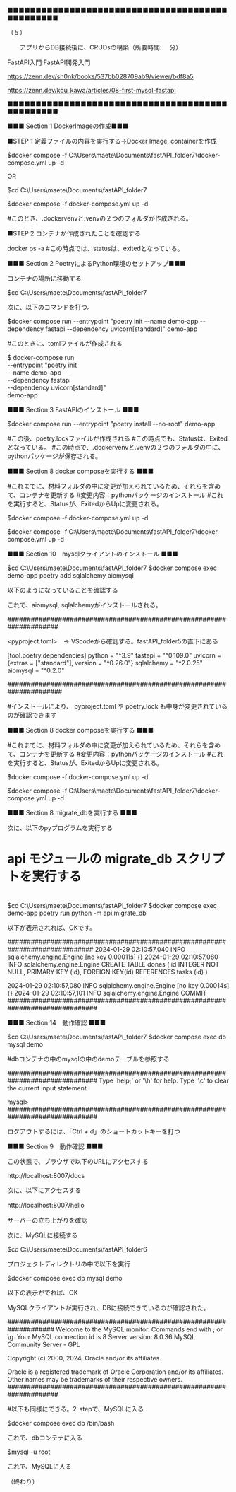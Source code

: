 
■■■■■■■■■■■■■■■■■■■■■■■■■■■■■■■■■■■■■■■■■■■■■■■■


（５）

　　アプリからDB接続後に、CRUDsの構築（所要時間: 　分）


FastAPI入門
FastAPI開発入門

https://zenn.dev/sh0nk/books/537bb028709ab9/viewer/bdf8a5


https://zenn.dev/kou_kawa/articles/08-first-mysql-fastapi



■■■■■■■■■■■■■■■■■■■■■■■■■■■■■■■■■■■■■■■■■■■■■■■■


■■■ Section 1 DockerImageの作成■■■



■STEP 1 定義ファイルの内容を実行する→Docker Image, containerを作成


$docker compose -f C:\Users\maete\Documents\fastAPI_folder7\docker-compose.yml up -d 

OR 

$cd C:\Users\maete\Documents\fastAPI_folder7

$docker compose -f docker-compose.yml up -d 

#このとき、.dockervenvと.venvの２つのフォルダが作成される。


■STEP 2 コンテナが作成されたことを確認する

docker ps -a
#この時点では、statusは、exitedとなっている。


■■■ Section 2 PoetryによるPython環境のセットアップ■■■


コンテナの場所に移動する

$cd C:\Users\maete\Documents\fastAPI_folder7


次に、以下のコマンドを打つ。

$docker compose run --entrypoint "poetry init --name demo-app --dependency fastapi --dependency uvicorn[standard]" demo-app

#このときに、tomlファイルが作成される

$ docker-compose run \
  --entrypoint "poetry init \
    --name demo-app \
    --dependency fastapi \
    --dependency uvicorn[standard]" \
  demo-app


■■■ Section 3 FastAPIのインストール ■■■


$docker compose run --entrypoint "poetry install --no-root" demo-app

#この後、poetry.lockファイルが作成される
#この時点でも、Statusは、Exitedとなっている。
#この時点で、.dockervenvと.venvの２つのフォルダの中に、pythonパッケージが保存される。


■■■ Section 8 docker composeを実行する ■■■

#これまでに、材料フォルダの中に変更が加えられているため、それらを含めて、コンテナを更新する
#変更内容：pythonパッケージのインストール
#これを実行すると、Statusが、ExitedからUpに変更される。

$docker compose -f docker-compose.yml up -d


$docker compose -f C:\Users\maete\Documents\fastAPI_folder7\docker-compose.yml up -d




■■■ Section 10　mysqlクライアントのインストール ■■■


$cd C:\Users\maete\Documents\fastAPI_folder7
$docker compose exec demo-app poetry add sqlalchemy aiomysql

以下のようになっていることを確認する

これで、aiomysql, sqlalchemyがインストールされる。


#####################################################################

<pyproject.toml>　→ VScodeから確認する。fastAPI_folder5の直下にある

[tool.poetry.dependencies]
python = "^3.9"
fastapi = "^0.109.0"
uvicorn = {extras = ["standard"], version = "^0.26.0"}
sqlalchemy = "^2.0.25"
aiomysql = "^0.2.0"

######################################################################

#インストールにより、 pyproject.toml や poetry.lock も中身が変更されているのが確認できます


■■■ Section 8 docker composeを実行する ■■■

#これまでに、材料フォルダの中に変更が加えられているため、それらを含めて、コンテナを更新する
#変更内容：pythonパッケージのインストール
#これを実行すると、Statusが、ExitedからUpに変更される。


$docker compose -f docker-compose.yml up -d

$docker compose -f C:\Users\maete\Documents\fastAPI_folder7\docker-compose.yml up -d


■■■ Section 8 migrate_dbを実行する ■■■


次に、以下のpyプログラムを実行する

# api モジュールの migrate_db スクリプトを実行する
# 

$cd C:\Users\maete\Documents\fastAPI_folder7
$docker compose exec demo-app poetry run python -m api.migrate_db


以下が表示されれば、OKです。

##############################################################################
2024-01-29 02:10:57,040 INFO sqlalchemy.engine.Engine [no key 0.00011s] {}
2024-01-29 02:10:57,080 INFO sqlalchemy.engine.Engine
CREATE TABLE dones (
        id INTEGER NOT NULL,
        PRIMARY KEY (id),
        FOREIGN KEY(id) REFERENCES tasks (id)
)


2024-01-29 02:10:57,080 INFO sqlalchemy.engine.Engine [no key 0.00014s] {}
2024-01-29 02:10:57,101 INFO sqlalchemy.engine.Engine COMMIT
###############################################################################


■■■ Section 14　動作確認 ■■■


$cd C:\Users\maete\Documents\fastAPI_folder7
$docker compose exec db mysql demo

#dbコンテナの中のmysqlの中のdemoテーブルを参照する

###############################################################################
Type 'help;' or '\h' for help. Type '\c' to clear the current input statement.

mysql>
###############################################################################

ログアウトするには、「Ctrl + d」のショートカットキーを打つ




■■■ Section 9　動作確認 ■■■

この状態で、ブラウザで以下のURLにアクセスする


http://localhost:8007/docs

次に、以下にアクセスする

http://localhost:8007/hello　

サーバーの立ち上がりを確認


次に、MySQLに接続する


$cd C:\Users\maete\Documents\fastAPI_folder6

プロジェクトディレクトリの中で以下を実行

$docker compose exec db mysql demo

以下の表示がでれば、OK

MySQLクライアントが実行され、DBに接続できているのが確認された。

####################################################################
Welcome to the MySQL monitor.  Commands end with ; or \g.
Your MySQL connection id is 8
Server version: 8.0.36 MySQL Community Server - GPL

Copyright (c) 2000, 2024, Oracle and/or its affiliates.

Oracle is a registered trademark of Oracle Corporation and/or its
affiliates. Other names may be trademarks of their respective
owners.
#####################################################################

#以下も同様にできる。2-stepで、MySQLに入る

$docker compose exec db /bin/bash

これで、dbコンテナに入る

$mysql -u root

これで、MySQLに入る




（終わり）

